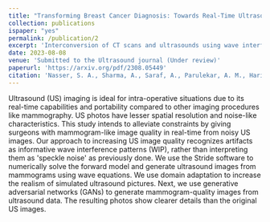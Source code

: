 ```yaml
---
title: "Transforming Breast Cancer Diagnosis: Towards Real-Time Ultrasound to Mammogram Conversion for Cost-Effective Diagnosis"
collection: publications
ispaper: "yes"
permalink: /publication/2
excerpt: 'Interconversion of CT scans and ultrasounds using wave interference patterns, GANs and fourier domain adaptation.'
date: 2023-08-08
venue: 'Submitted to the Ultrasound journal (Under review)'
paperurl: 'https://arxiv.org/pdf/2308.05449'
citation: 'Nasser, S. A., Sharma, A., Saraf, A., Parulekar, A. M., Haria, P., & Sethi, A. (2023). Transforming Breast Cancer Diagnosis: Towards Real-Time Ultrasound to Mammogram Conversion for Cost-Effective Diagnosis. https://arxiv.org/abs/2308.05449'
---
```


Ultrasound (US) imaging is ideal for intra-operative situations due to its real-time capabilities and portability compared to other imaging procedures like mammography. US photos have lesser spatial resolution and noise-like characteristics. This study intends to alleviate constraints by giving surgeons with mammogram-like image quality in real-time from noisy US images. Our approach to increasing US image quality recognizes artifacts as informative wave interference patterns (WIP), rather than interpreting them as 'speckle noise' as previously done. We use the Stride software to numerically solve the forward model and generate ultrasound images from mammograms using wave equations. We use domain adaptation to increase the realism of simulated ultrasound pictures. Next, we use generative adversarial networks (GANs) to generate mammogram-quality images from ultrasound data. The resulting photos show clearer details than the original US images.
